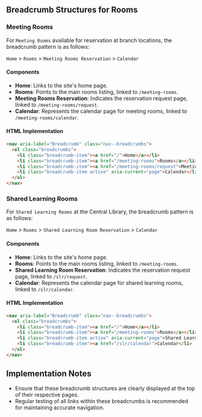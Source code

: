 
## Breadcrumb Structures for Rooms

### Meeting Rooms
For `Meeting Rooms` available for reservation at branch locations, the breadcrumb pattern is as follows:

`Home` > `Rooms` > `Meeting Rooms Reservation` > `Calendar`

#### Components
- **Home**: Links to the site's home page.
- **Rooms**: Points to the main rooms listing, linked to `/meeting-rooms`.
- **Meeting Rooms Reservation**: Indicates the reservation request page, linked to `/meeting-rooms/request`.
- **Calendar**: Represents the calendar page for meeting rooms, linked to `/meeting-rooms/calendar`.

#### HTML Implementation
```html
<nav aria-label="Breadcrumb" class="nav--breadcrumbs">
  <ol class="breadcrumbs">
    <li class="breadcrumb-item"><a href="/">Home</a></li>
    <li class="breadcrumb-item"><a href="/meeting-rooms">Rooms</a></li>
    <li class="breadcrumb-item"><a href="/meeting-rooms/request">Meeting Rooms Reservation</a></li>
    <li class="breadcrumb-item active" aria-current="page">Calendar</li>
  </ol>
</nav>
```

### Shared Learning Rooms
For `Shared Learning Rooms` at the Central Library, the breadcrumb pattern is as follows:

`Home` > `Rooms` > `Shared Learning Room Reservation` > `Calendar`

#### Components
- **Home**: Links to the site's home page.
- **Rooms**: Points to the main rooms listing, linked to `/meeting-rooms`.
- **Shared Learning Room Reservation**: Indicates the reservation request page, linked to `/slr/request`.
- **Calendar**: Represents the calendar page for shared learning rooms, linked to `/slr/calendar`.

#### HTML Implementation
```html
<nav aria-label="Breadcrumb" class="nav--breadcrumbs">
  <ol class="breadcrumbs">
    <li class="breadcrumb-item"><a href="/">Home</a></li>
    <li class="breadcrumb-item"><a href="/meeting-rooms">Rooms</a></li>
    <li class="breadcrumb-item active" aria-current="page">Shared Learning Room Reservation</li>
    <li class="breadcrumb-item"><a href="/slr/calendar">Calendar</li>
  </ol>
</nav>
```

## Implementation Notes
- Ensure that these breadcrumb structures are clearly displayed at the top of their respective pages.
- Regular testing of all links within these breadcrumbs is recommended for maintaining accurate navigation.
